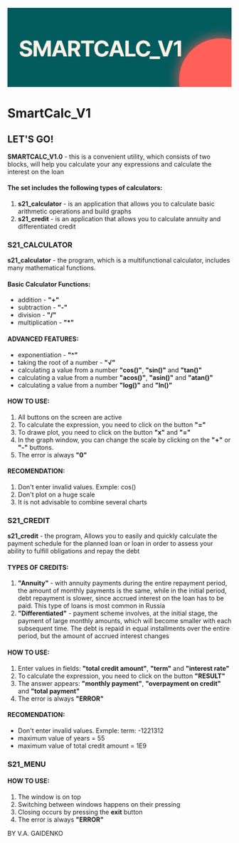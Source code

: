 ![s21_calculator](images/smartCalc_V1.png)

# SmartCalc_V1
## **LET'S GO!**
**SMARTCALC\_V1.0** - this is a convenient utility, which consists of two blocks, will help you calculate your any expressions and calculate the interest on the loan
#### **The set includes the following types of calculators:**
1. **s21\_calculator** - is an application that allows you to calculate basic arithmetic operations and build graphs
1. **s21\_credit** - is an application that allows you to calculate annuity and differentiated credit
### **S21\_CALCULATOR**


**s21\_calculator** - the program, which is a multifunctional calculator, includes many mathematical functions. 
#### **Basic Calculator Functions:**
- addition - **"+"**
- subtraction - **"-"**
- division - **"/"**
- multiplication - **"\*"**
#### **ADVANCED FEATURES:**
- exponentiation - **"^"**
- taking the root of a number - **"√"**
- calculating a value from a number **"cos()"**, **"sin()"** and **"tan()"**
- calculating a value from a number **"acos()"**, **"asin()"** and **"atan()"**
- calculating a value from a number **"log()"** and **"ln()"**
#### **HOW TO USE:**
1. All buttons on the screen are active
1. To calculate the expression, you need to click on the button **"="**
1. To drawe plot, you need to click on the button **"x"** and **"="**
1. In the graph window, you can change the scale by clicking on the **"+"** or **"-"** buttons.
1. The error is always **"0"**
#### **RECOMENDATION:**
1. Don't enter invalid values. Exmple: cos()
1. Don't plot on a huge scale
1. It is not advisable to combine several charts
### **S21\_CREDIT**


**s21\_credit** - the program, Allows you to easily and quickly calculate the payment schedule for the planned loan or loan in order to assess your ability to fulfill obligations and repay the debt 
#### **TYPES OF CREDITS:**
1. **"Annuity"** - with annuity payments during the entire repayment period, the amount of monthly payments is the same, while in the initial period, debt repayment is slower, since accrued interest on the loan has to be paid. This type of loans is most common in Russia
1. **"Differentiated"** - payment scheme involves, at the initial stage, the payment of large monthly amounts, which will become smaller with each subsequent time. The debt is repaid in equal installments over the entire period, but the amount of accrued interest changes
#### **HOW TO USE:**
1. Enter values in fields: **"total credit amount"**, **"term"** and **"interest rate"**
1. To calculate the expression, you need to click on the button **"RESULT"**
1. The answer appears: **"monthly payment"**, **"overpayment on credit"** and **"total payment"**
1. The error is always **"ERROR"**
#### **RECOMENDATION:**
- Don't enter invalid values. Exmple: term: -1221312
- maximum value of years = 55
- maximum value of total credit amount = 1E9
### **S21\_MENU**
#### **HOW TO USE:**
1. The window is on top
1. Switching between windows happens on their pressing
1. Closing occurs by pressing the **exit** button
1. The error is always **"ERROR"**

BY V.A. GAIDENKO
